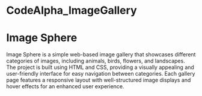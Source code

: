 # CodeAlpha_ImageGallery
# Image Sphere  
Image Sphere is a simple web-based image gallery that showcases different categories of images, including animals, birds, flowers, and landscapes. The project is built using HTML and CSS, providing a visually appealing and user-friendly interface for easy navigation between categories.
Each gallery page features a responsive layout with well-structured image displays and hover effects for an enhanced user experience.
